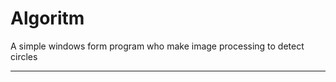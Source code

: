 # Algoritm

A simple windows form program who make image processing to detect circles

-----------------------
